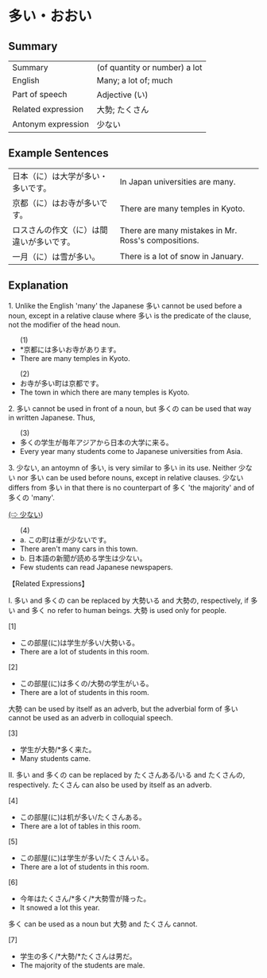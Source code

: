 # 多い・おおい

## Summary

<table><tr>   <td>Summary</td>   <td>(of quantity or number) a lot</td></tr><tr>   <td>English</td>   <td>Many; a lot of; much</td></tr><tr>   <td>Part of speech</td>   <td>Adjective (い)</td></tr><tr>   <td>Related expression</td>   <td>大勢; たくさん</td></tr><tr>   <td>Antonym expression</td>   <td>少ない</td></tr></table>

## Example Sentences

<table><tr>   <td>日本（に）は大学が多い・多いです。</td>   <td>In Japan universities are many.</td></tr><tr>   <td>京都（に）はお寺が多いです。</td>   <td>There are many temples in Kyoto.</td></tr><tr>   <td>ロスさんの作文（に）は間違いが多いです。</td>   <td>There are many mistakes in Mr. Ross's compositions.</td></tr><tr>   <td>一月（に）は雪が多い。</td>   <td>There is a lot of snow in January.</td></tr></table>

## Explanation

<p>1. Unlike the English 'many' the Japanese <span class="cloze">多い</span> cannot be used before a noun, except in a relative clause where <span class="cloze">多い</span> is the predicate of the clause, not the modifier of the head noun.</p>  <ul>(1) <li>*京都には<span class="cloze">多い</span>お寺があります。</li> <li>There are many temples in Kyoto.</li> </ul>  <ul>(2) <li>お寺が<span class="cloze">多い</span>町は京都です。</li> <li>The town in which there are many temples is Kyoto.</li> </ul>  <p>2. <span class="cloze">多い</span> cannot be used in front of a noun, but <span class="cloze">多く</span>の can be used that way in written Japanese. Thus,</p>  <ul>(3) <li><span class="cloze">多く</span>の学生が毎年アジアから日本の大学に来る。</li> <li>Every year many students come to Japanese universities from Asia.</li> </ul>  <p>3. 少ない, an antoymn of <span class="cloze">多い</span>, is very similar to <span class="cloze">多い</span> in its use. Neither 少ない nor <span class="cloze">多い</span> can be used before nouns, except in relative clauses. 少ない differs from <span class="cloze">多い</span> in that there is no counterpart of <span class="cloze">多く</span> 'the majority' and of <span class="cloze">多く</span>の 'many'.</p>   <p><a href="#㊦ 少ない・すくない">(⇨ 少ない</a>)</p>  <ul>(4) <li>a. この町は車が少ないです。</li> <li>There aren't many cars in this town.</li> <div class="divide"></div> <li>b. 日本語の新聞が読める学生は少ない。</li> <li>Few students can read Japanese newspapers.</li> </ul>  <p>【Related Expressions】</p>  <p>I. <span class="cloze">多い</span> and <span class="cloze">多く</span>の can be replaced by 大勢いる and 大勢の, respectively, if <span class="cloze">多い</span> and <span class="cloze">多く</span> no refer to human beings. 大勢 is used only for people.</p>  <p>[1]</p>  <ul> <li>この部屋(に)は学生が<span class="cloze">多い</span>/大勢いる。</li> <li>There are a lot of students in this room.</li> </ul>  <p>[2]</p>  <ul> <li>この部屋(に)は<span class="cloze">多く</span>の/大勢の学生がいる。</li> <li>There are a lot of students in this room.</li> </ul>  <p>大勢 can be used by itself as an adverb, but the adverbial form of <span class="cloze">多い</span> cannot be used as an adverb in colloquial speech.</p>  <p>[3]</p>  <ul> <li>学生が大勢/*<span class="cloze">多く</span>来た。</li> <li>Many students came.</li> </ul>  <p>II. <span class="cloze">多い</span> and <span class="cloze">多く</span>の can be replaced by たくさんある/いる and たくさんの, respectively. たくさん can also be used by itself as an adverb.</p>  <p>[4]</p>  <ul> <li>この部屋(に)は机が<span class="cloze">多い</span>/たくさんある。</li> <li>There are a lot of tables in this room.</li> </ul>  <p>[5]</p>  <ul> <li>この部屋(に)は学生が<span class="cloze">多い</span>/たくさんいる。</li> <li>There are a lot of students in this room.</li> </ul>  <p>[6]</p>  <ul> <li>今年はたくさん/*<span class="cloze">多く</span>/*大勢雪が降った。</li> <li>It snowed a lot this year.</li> </ul>  <p><span class="cloze">多く</span> can be used as a noun but 大勢 and たくさん cannot.</p>  <p>[7]</p>  <ul> <li>学生の<span class="cloze">多く</span>/*大勢/*たくさんは男だ。</li> <li>The majority of the students are male.</li> </ul>

